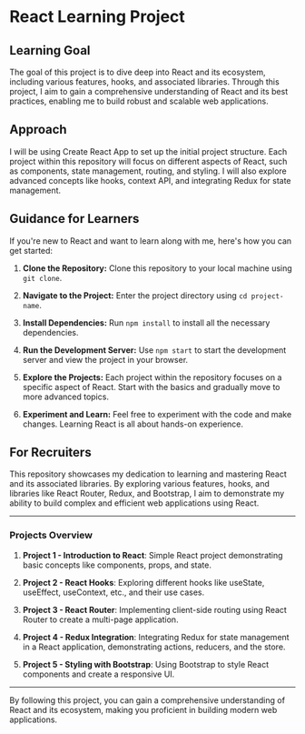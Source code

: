 # React Learning Project

## Learning Goal
The goal of this project is to dive deep into React and its ecosystem, including various features, hooks, and associated libraries. Through this project, I aim to gain a comprehensive understanding of React and its best practices, enabling me to build robust and scalable web applications.

## Approach
I will be using Create React App to set up the initial project structure. Each project within this repository will focus on different aspects of React, such as components, state management, routing, and styling. I will also explore advanced concepts like hooks, context API, and integrating Redux for state management.

## Guidance for Learners
If you're new to React and want to learn along with me, here's how you can get started:

1. **Clone the Repository:** Clone this repository to your local machine using `git clone`.

2. **Navigate to the Project:** Enter the project directory using `cd project-name`.

3. **Install Dependencies:** Run `npm install` to install all the necessary dependencies.

4. **Run the Development Server:** Use `npm start` to start the development server and view the project in your browser.

5. **Explore the Projects:** Each project within the repository focuses on a specific aspect of React. Start with the basics and gradually move to more advanced topics.

6. **Experiment and Learn:** Feel free to experiment with the code and make changes. Learning React is all about hands-on experience.

## For Recruiters
This repository showcases my dedication to learning and mastering React and its associated libraries. By exploring various features, hooks, and libraries like React Router, Redux, and Bootstrap, I aim to demonstrate my ability to build complex and efficient web applications using React.

---

### Projects Overview

1. **Project 1 - Introduction to React**: Simple React project demonstrating basic concepts like components, props, and state.

2. **Project 2 - React Hooks**: Exploring different hooks like useState, useEffect, useContext, etc., and their use cases.

3. **Project 3 - React Router**: Implementing client-side routing using React Router to create a multi-page application.

4. **Project 4 - Redux Integration**: Integrating Redux for state management in a React application, demonstrating actions, reducers, and the store.

5. **Project 5 - Styling with Bootstrap**: Using Bootstrap to style React components and create a responsive UI.

---

By following this project, you can gain a comprehensive understanding of React and its ecosystem, making you proficient in building modern web applications.
